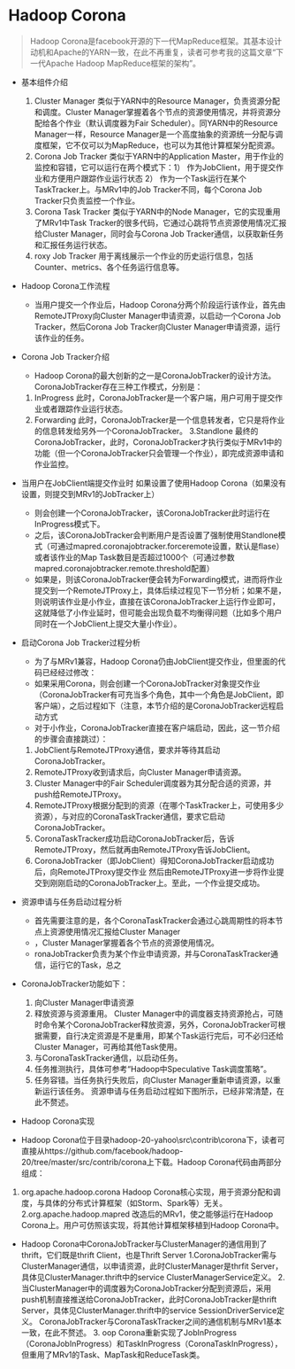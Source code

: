 # Hadoop Corona
> Hadoop Corona是facebook开源的下一代MapReduce框架。其基本设计动机和Apache的YARN一致，在此不再重复，读者可参考我的这篇文章“下一代Apache Hadoop MapReduce框架的架构”。 

* 基本组件介绍
  1. Cluster Manager 类似于YARN中的Resource Manager，负责资源分配和调度。Cluster Manager掌握着各个节点的资源使用情况，并将资源分配给各个作业（默认调度器为Fair Scheduler）。同YARN中的Resource Manager一样，Resource Manager是一个高度抽象的资源统一分配与调度框架，它不仅可以为MapReduce，也可以为其他计算框架分配资源。
  2. Corona Job Tracker 类似于YARN中的Application Master，用于作业的监控和容错，它可以运行在两个模式下：1） 作为JobClient，用于提交作业和方便用户跟踪作业运行状态 2）   作为一个Task运行在某个TaskTracker上。与MRv1中的Job Tracker不同，每个Corona Job Tracker只负责监控一个作业。
  3. Corona Task Tracker 类似于YARN中的Node Manager，它的实现重用了MRv1中Task Tracker的很多代码，它通过心跳将节点资源使用情况汇报给Cluster Manager，同时会与Corona Job Tracker通信，以获取新任务和汇报任务运行状态。
  4. roxy Job Tracker 用于离线展示一个作业的历史运行信息，包括Counter、metrics、各个任务运行信息等。

* Hadoop Corona工作流程
  * 当用户提交一个作业后，Hadoop Corona分两个阶段运行该作业，首先由RemoteJTProxy向Cluster Manager申请资源，以启动一个Corona Job Tracker，然后Corona Job Tracker向Cluster Manager申请资源，运行该作业的任务。

* Corona Job Tracker介绍
  * Hadoop Corona的最大创新的之一是CoronaJobTracker的设计方法。CoronaJobTracker存在三种工作模式，分别是：
  1. InProgress 此时，CoronaJobTracker是一个客户端，用户可用于提交作业或者跟踪作业运行状态。
  2. Forwarding 此时，CoronaJobTracker是一个信息转发者，它只是将作业的信息转发给另外一个CoronaJobTracker。
  3.Standlone 最终的CoronaJobTracker，此时，CoronaJobTracker才执行类似于MRv1中的功能（但一个CoronaJobTracker只会管理一个作业），即完成资源申请和作业监控。

* 当用户在JobClient端提交作业时 如果设置了使用Hadoop Corona（如果没有设置，则提交到MRv1的JobTracker上）
  * 则会创建一个CoronaJobTracker，该CoronaJobTracker此时运行在InProgress模式下。
  * 之后，该CoronaJobTracker会判断用户是否设置了强制使用Standlone模式（可通过mapred.coronajobtracker.forceremote设置，默认是flase）或者该作业的Map Task数目是否超过1000个（可通过参数mapred.coronajobtracker.remote.threshold配置）
  * 如果是，则该CoronaJobTracker便会转为Forwarding模式，进而将作业提交到一个RemoteJTProxy上，具体后续过程见下一节分析；如果不是，则说明该作业是小作业，直接在该CoronaJobTracker上运行作业即可，这就降低了小作业延时，但可能会出现负载不均衡得问题（比如多个用户同时在一个JobClient上提交大量小作业）。

 
* 启动Corona Job Tracker过程分析
  * 为了与MRv1兼容，Hadoop Corona仍由JobClient提交作业，但里面的代码已经经过修改：
  * 如果采用Corona，则会创建一个CoronaJobTracker对象提交作业（CoronaJobTracker有可充当多个角色，其中一个角色是JobClient，即客户端），之后过程如下（注意，本节介绍的是CoronaJobTracker远程启动方式
  * 对于小作业，CoronaJobTracker直接在客户端启动，因此，这一节介绍的步骤会直接跳过）：
  1. JobClient与RemoteJTProxy通信，要求并等待其启动CoronaJobTracker。
  2. RemoteJTProxy收到请求后，向Cluster Manager申请资源。
  3. Cluster Manager中的Fair Scheduler调度器为其分配合适的资源，并push给RemoteJTProxy。
  4. RemoteJTProxy根据分配到的资源（在哪个TaskTracker上，可使用多少资源），与对应的CoronaTaskTracker通信，要求它启动CoronaJobTracker。
  5. CoronaTaskTracker成功启动CoronaJobTracker后，告诉RemoteJTProxy，然后就再由RemoteJTProxy告诉JobClient。
  6. CoronaJobTracker（即JobClient）得知CoronaJobTracker启动成功后，向RemoteJTProxy提交作业
  然后由RemoteJTProxy进一步将作业提交到刚刚启动的CoronaJobTracker上。至此，一个作业提交成功。

* 资源申请与任务启动过程分析
  * 首先需要注意的是，各个CoronaTaskTracker会通过心跳周期性的将本节点上资源使用情况汇报给Cluster Manager
  * ，Cluster Manager掌握着各个节点的资源使用情况。
  * ronaJobTracker负责为某个作业申请资源，并与CoronaTaskTracker通信，运行它的Task，总之

* CoronaJobTracker功能如下：
  1. 向Cluster Manager申请资源
  2.  释放资源与资源重用。 Cluster Manager中的调度器支持资源抢占，可随时命令某个CoronaJobTracker释放资源，另外，CoronaJobTracker可根据需要，自行决定资源是不是重用，即某个Task运行完后，可不必归还给Cluster Manager，可再给其他Task使用。
  3. 与CoronaTaskTracker通信，以启动任务。
  4. 任务推测执行，具体可参考“Hadoop中Speculative Task调度策略”。
  5. 任务容错。当任务执行失败后，向Cluster Manager重新申请资源，以重新运行该任务。
  资源申请与任务启动过程如下图所示，已经非常清楚，在此不赘述。

 
*   Hadoop Corona实现
  * Hadoop Corona位于目录hadoop-20-yahoo\src\contrib\corona下，读者可直接从https://github.com/facebook/hadoop-20/tree/master/src/contrib/corona上下载。Hadoop Corona代码由两部分组成：
  1. org.apache.hadoop.corona        Hadoop Corona核心实现，用于资源分配和调度，与具体的分布式计算框架（如Storm、Spark等）无关。
  2.org.apache.hadoop.mapred      改造后的MRv1，使之能够运行在Hadoop Corona上。用户可仿照该实现，将其他计算框架移植到Hadoop Corona中。

* Hadoop Corona中CoronaJobTracker与ClusterManager的通信用到了thrift，它们既是thrift Client，也是Thrift Server
  1.CoronaJobTracker需与ClusterManager通信，以申请资源，此时ClusterManager是thrfit Server，具体见ClusterManager.thrift中的service ClusterManagerService定义。
  2.当ClusterManager中的调度器为CoronaJobTracker分配到资源后，采用push机制直接推送给CoronaJobTracker，此时CoronaJobTracker是thrift Server，具体见ClusterManager.thrift中的service SessionDriverService定义。
CoronaJobTracker与CoronaTaskTracker之间的通信机制与MRv1基本一致，在此不赘述。
  3. oop Corona重新实现了JobInProgress（CoronaJobInProgress）和TaskInProgress（CoronaTaskInProgress），但重用了MRv1的Task、MapTask和ReduceTask类。
